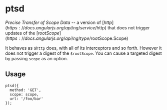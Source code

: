 # ptsd
_Precise Transfer of Scope Data_ -- a version of [$http](https://docs.angularjs.org/api/ng/service/$http) that does not trigger updates of the [$rootScope](https://docs.angularjs.org/api/ng/type/$rootScope.Scope)

It behaves as `$http` does, with all of its interceptors and so forth. However it does not trigger a digest of the `$rootScope`. You can cause a targeted digest by passing `scope` as an option.

## Usage

    ptsd({
      method: 'GET',
      scope: scope,
      url: '/foo/bar'
    });
